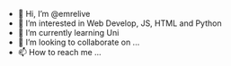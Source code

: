 - 👋 Hi, I’m @emrelive
- 👀 I’m interested in Web Develop, JS, HTML and Python
- 🌱 I’m currently learning Uni
- 💞️ I’m looking to collaborate on ...
- 📫 How to reach me ...

<!---
emrelive/emrelive is a ✨ special ✨ repository because its `README.md` (this file) appears on your GitHub profile.
You can click the Preview link to take a look at your changes.
--->
